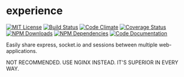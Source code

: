 # experience

[![MIT License](https://img.shields.io/badge/license-MIT-blue.svg)](http://opensource.org/licenses/MIT)
[![Build Status](https://api.travis-ci.org/dodekeract/experience.svg)](https://travis-ci.org/dodekeract/experience/)
[![Code Climate](https://codeclimate.com/github/dodekeract/experience/badges/gpa.svg)](https://codeclimate.com/github/dodekeract/experience)
[![Coverage Status](https://coveralls.io/repos/dodekeract/experience/badge.svg?branch=master&service=github)](https://coveralls.io/github/dodekeract/experience?branch=master)
[![NPM Downloads](https://img.shields.io/npm/dm/experience.svg)](https://npmjs.com/package/experience)
[![NPM Dependencies](https://david-dm.org/dodekeract/experience.png)](https://npmjs.com/package/experience)
[![Code Documentation](https://inch-ci.org/github/dodekeract/experience.svg)](https://inch-ci.org/github/dodekeract/experience)

Easily share express, socket.io and sessions between multiple web-applications.

NOT RECOMMENDED. USE NGINX INSTEAD. IT'S SUPERIOR IN EVERY WAY.
